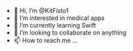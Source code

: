 - 👋 Hi, I’m @KitFisto1
- 👀 I’m interested in medical apps
- 🌱 I’m currently learning Swift
- 💞️ I’m looking to collaborate on anything
- 📫 How to reach me ...

<!---
KitFisto1/KitFisto1 is a ✨ special ✨ repository because its `README.md` (this file) appears on your GitHub profile.
You can click the Preview link to take a look at your changes.
--->
